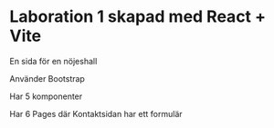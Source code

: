 # Laboration 1 skapad med React + Vite

En sida för en nöjeshall

Använder Bootstrap

Har 5 komponenter

Har 6 Pages där Kontaktsidan har ett formulär
